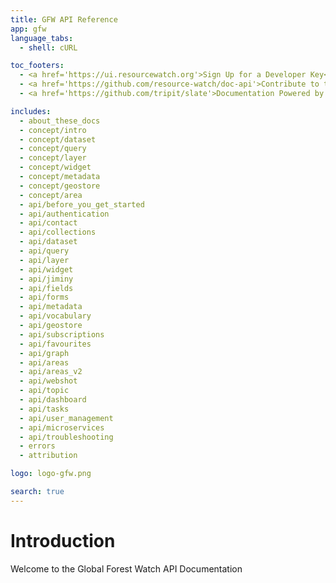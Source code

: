 ```yaml
---
title: GFW API Reference
app: gfw
language_tabs:
  - shell: cURL

toc_footers:
  - <a href='https://ui.resourcewatch.org'>Sign Up for a Developer Key</a>
  - <a href='https://github.com/resource-watch/doc-api'>Contribute to these docs</a>
  - <a href='https://github.com/tripit/slate'>Documentation Powered by Slate</a>

includes:
  - about_these_docs
  - concept/intro
  - concept/dataset
  - concept/query
  - concept/layer
  - concept/widget
  - concept/metadata
  - concept/geostore
  - concept/area
  - api/before_you_get_started
  - api/authentication
  - api/contact
  - api/collections
  - api/dataset
  - api/query
  - api/layer
  - api/widget
  - api/jiminy
  - api/fields
  - api/forms
  - api/metadata
  - api/vocabulary
  - api/geostore
  - api/subscriptions
  - api/favourites
  - api/graph
  - api/areas
  - api/areas_v2
  - api/webshot
  - api/topic
  - api/dashboard
  - api/tasks
  - api/user_management
  - api/microservices
  - api/troubleshooting
  - errors
  - attribution

logo: logo-gfw.png

search: true
---
```


# Introduction

Welcome to the Global Forest Watch API Documentation
